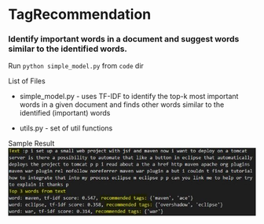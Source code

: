 # TagRecommendation
### Identify important words in a document and suggest words similar to the identified words. 

Run 
<code>python simple_model.py</code> from <code>code</code> dir

List of Files
+ simple_model.py - uses TF-IDF to identify the top-k most important words in a given document and finds other words similar to the identified (important) words

+ utils.py - set of util functions

Sample Result
![alt text](https://github.com/techbossmb/TagRecommendation/blob/master/data/TagRecommendationResult.JPG?raw=true)


